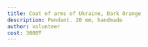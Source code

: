 ```yaml
---
title: Coat of arms of Ukraine, Dark Orange
description: Pendant. 20 mm, handmade
author: volunteer
cost: 3000₸
---
```

